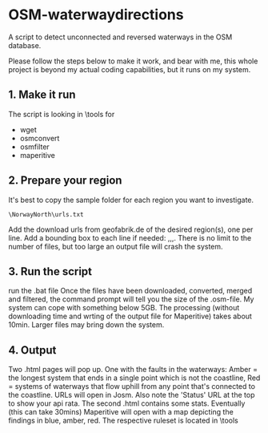 # OSM-waterwaydirections
A script to detect unconnected and reversed waterways in the OSM database.

Please follow the steps below to make it work, and bear with me, this whole project is beyond my actual coding capabilities, but it runs on my system.

## 1. Make it run

The script is looking in \tools for 
- wget
- osmconvert
- osmfilter
- maperitive 

## 2. Prepare your region
It's best to copy the sample folder for each region you want to investigate. 
```
\NorwayNorth\urls.txt
```
Add the download urls from geofabrik.de of the desired region(s), one per line.  Add a bounding box to each line if needed: <WEST>,<SOUTH>,<EAST>,<NORTH>. There is no limit to the number of files, but too large an output file will crash the system. 

## 3. Run the script
run the .bat file
Once the files have been downloaded, converted, merged and filtered, the command prompt will tell you the size of the .osm-file. My system can cope with something below 5GB. The processing (without downloading time and wrting of the output file for Maperitive) takes about 10min. Larger files may bring down the system.

## 4. Output
Two .html pages will pop up. One with the faults in the waterways: Amber = the longest system that ends in a single point which is not the coastline, Red = systems of waterways that flow uphill from any point that's connected to the coastline. URLs will open in Josm. Also note the 'Status' URL at the top to show your api rata.
The second .html contains some stats.
Eventually (this can take 30mins) Maperitive will open with a map depicting the findings in blue, amber, red. The respective ruleset is located in \tools
